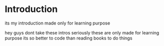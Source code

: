 # Introduction
its my introduction made only for learning purpose 


hey guys dont take these intros seriously these are only made for learning purpose its so better to code than reading books to do things
